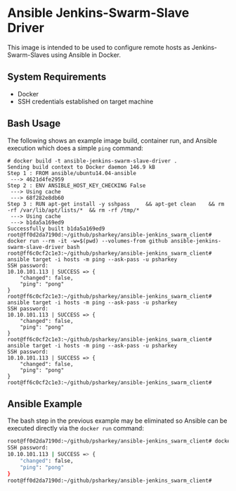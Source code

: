 # Ansible Jenkins-Swarm-Slave Driver
This image is intended to be used to configure remote hosts as Jenkins-Swarm-Slaves using Ansible in Docker.

## System Requirements

+ Docker
+ SSH credentials established on target machine

## Bash Usage
The following shows an example image build, container run, and Ansible execution which does a simple `ping` command:

```
# docker build -t ansible-jenkins-swarm-slave-driver .
Sending build context to Docker daemon 146.9 kB
Step 1 : FROM ansible/ubuntu14.04-ansible
 ---> 4621d4fe2959
Step 2 : ENV ANSIBLE_HOST_KEY_CHECKING False
 ---> Using cache
 ---> 68f282e8db60
Step 3 : RUN apt-get install -y sshpass 	&& apt-get clean 	&& rm -rf /var/lib/apt/lists/* 	&& rm -rf /tmp/*
 ---> Using cache
 ---> b1da5a169ed9
Successfully built b1da5a169ed9
root@ff0d2da7190d:~/github/psharkey/ansible-jenkins_swarm_client# docker run --rm -it -w=$(pwd) --volumes-from github ansible-jenkins-swarm-slave-driver bash
root@ff6c0cf2c1e3:~/github/psharkey/ansible-jenkins_swarm_client# ansible target -i hosts -m ping --ask-pass -u psharkey
SSH password:
10.10.101.113 | SUCCESS => {
    "changed": false,
    "ping": "pong"
}
root@ff6c0cf2c1e3:~/github/psharkey/ansible-jenkins_swarm_client# ansible target -i hosts -m ping --ask-pass -u psharkey
SSH password:
10.10.101.113 | SUCCESS => {
    "changed": false,
    "ping": "pong"
}
root@ff6c0cf2c1e3:~/github/psharkey/ansible-jenkins_swarm_client# ansible target -i hosts -m ping --ask-pass -u psharkey
SSH password:
10.10.101.113 | SUCCESS => {
    "changed": false,
    "ping": "pong"
}
root@ff6c0cf2c1e3:~/github/psharkey/ansible-jenkins_swarm_client#
```

## Ansible Example
The bash step in the previous example may be eliminated so Ansible can be executed directly via the `docker run` command:

```bash
root@ff0d2da7190d:~/github/psharkey/ansible-jenkins_swarm_client# docker run --rm -it -w=$(pwd) --volumes-from github ansible-jenkins-swarm-slave-driver ansible target -i hosts -m ping --ask-pass -u psharkey
SSH password:
10.10.101.113 | SUCCESS => {
    "changed": false,
    "ping": "pong"
}
root@ff0d2da7190d:~/github/psharkey/ansible-jenkins_swarm_client#
```

